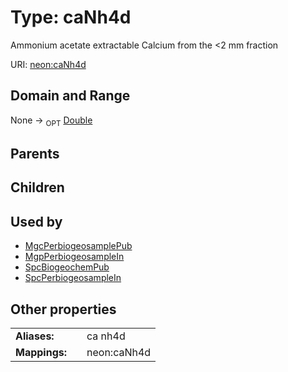 
# Type: caNh4d


Ammonium acetate extractable Calcium from the <2 mm fraction

URI: [neon:caNh4d](https://data.neonscience.org/caNh4d)


## Domain and Range

None ->  <sub>OPT</sub> [Double](types/Double.md)

## Parents


## Children


## Used by

 * [MgcPerbiogeosamplePub](MgcPerbiogeosamplePub.md)
 * [MgpPerbiogeosampleIn](MgpPerbiogeosampleIn.md)
 * [SpcBiogeochemPub](SpcBiogeochemPub.md)
 * [SpcPerbiogeosampleIn](SpcPerbiogeosampleIn.md)

## Other properties

|  |  |  |
| --- | --- | --- |
| **Aliases:** | | ca nh4d |
| **Mappings:** | | neon:caNh4d |

